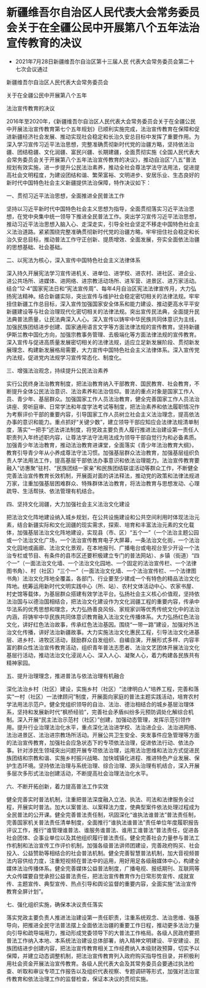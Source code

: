 # 新疆维吾尔自治区人民代表大会常务委员会关于在全疆公民中开展第八个五年法治宣传教育的决议

- 2021年7月28日新疆维吾尔自治区第十三届人民
  代表大会常务委员会第二十七次会议通过

<!-- INFO END -->

新疆维吾尔自治区人民代表大会常务委员会

关于在全疆公民中开展第八个五年

法治宣传教育的决议

2016年至2020年，《新疆维吾尔自治区人民代表大会常务委员会关于在全疆公民中开展法治宣传教育第七个五年规划》已顺利实施完成，法治宣传教育在保障和促进新疆经济社会发展、推动实现社会稳定和长治久安总目标中发挥了重要作用。为深入学习宣传习近平法治思想，完整准确贯彻新时代党的治疆方略，坚持依法治疆、团结稳疆、文化润疆、富民兴疆、长期建疆，全面贯彻实施《全国人民代表大会常务委员会关于开展第八个五年法治宣传教育的决议》，推动自治区“八五”普法规划有效实施，进一步提升公民法治素养，推动全社会尊法学法守法用法，促进提高社会文明程度，为建设团结和谐、繁荣富裕、文明进步、安居乐业、生态良好的新时代中国特色社会主义新疆提供法治保障，特作决议如下：

一、贯彻习近平法治思想，全面推进全民普法工作

坚持以习近平新时代中国特色社会主义思想为指导，全面贯彻落实习近平法治思想，在党中央集中统一领导下推进全民普法工作。突出学习宣传习近平法治思想，推动习近平法治思想入脑入心、走深走实，引导全社会坚定不移走中国特色社会主义法治道路。紧紧围绕完整准确贯彻新时代党的治疆方略，牢牢扭住社会稳定和长治久安总目标，推动普法工作守正创新、提质增效、全面发展，夯实全面依法治疆的思想基础、社会基础。

二、以宪法为核心，深入宣传中国特色社会主义法律体系

深入持久开展宪法学习宣传进机关、进单位、进学校、进农村、进社区、进企业、进公共场所、进媒体、进网络、进宗教活动场所、进军营、进景区、进万家活动。结合“12·4”国家宪法日和“宪法宣传周”、每年4月自治区宪法法律宣传月，大力弘扬宪法精神。结合新疆实际，突出宣传与维护社会稳定密切相关的法律法规。牢牢扭住新疆工作总目标，深入宣传加强国家安全体系和能力建设、推动更高水平平安新疆建设等与社会治理现代化密切相关的法律法规。突出宣传民法典，全面提升民法典普法质量，让民法典深入人心。深入宣传以铸牢中华民族共同体意识为主线，加强民族团结进步创建、国家通用语言文字等方面法律法规的宣传教育。坚持新疆伊斯兰教中国化方向，加强宗教事务管理、去极端化等方面法律法规的宣传教育。深入宣传与促进高质量发展密切相关的法律法规，适应立足新发展阶段、贯彻新发展理念、构建新发展格局需要，大力宣传中国特色社会主义法律体系。深入宣传党内法规，促进党内法规学习宣传常态化、制度化。

三、增强法治观念，持续提升公民法治素养

实行公民终身法治教育制度，把法治教育纳入干部教育、国民教育、社会教育，不断提升全体公民法治意识、法治素养和法治信仰。普法的重点对象是国家工作人员、青少年、基层群众。加强国家工作人员法治教育，健全完善国家工作人员法治讲座、旁听庭审、日常学法和年度学法考试等制度，把法治素养和依法履职情况作为考察评价干部的重要内容，引导国家工作人员树立社会主义法治理念，提高依法办事的意识和能力。重点抓好“关键少数”，建立领导干部应知应会法律法规清单制度，落实“一把手”述法讲法制度，将党政主要负责人履行推进法治建设第一责任人职责列入年终述职内容，让尊法学法守法用法成为领导干部自觉行为和必备素质。加强青少年法治教育，推动法治教育进课堂，全面落实《青少年法治教育大纲》，教育引导青少年从小养成尊法守法习惯。加强基层群众法治教育，加强基层组织负责人学法用法工作，提高基层干部依法办事意识和依法治理能力。法治宣传教育要融入“访惠聚”驻村、“民族团结一家亲”和民族团结联谊活动等群众工作，不断健全完善法治宣传教育长效机制，开展面对面的讲法释法，推动党的政策和法律法规进万家，注重加强基层困难群众、特殊群体法治教育，将法治教育与思想发动、心理疏导、生活帮扶、依法管理有机结合。

四、坚持文化润疆，大力加强社会主义法治文化建设

把法治文化阵地建设纳入城乡规划，在公共设施建设和公共空间利用时体现法治元素，结合新疆实际和文化润疆的现实需求，探索、培育和丰富法治元素的文化载体，加强基层法治文化阵地建设，实现县（市、区）“五个一”（一个法治主题公园或一个法治文化广场，一个法治宣传教育电子大屏幕，一条法治文化街，一个法治文化园地或画廊、法治文化景观，在本地报刊、广播电台或电视台至少开设一个法治专栏或节目、有条件的县市区还要积极建立专门的普法网站）、乡镇（街道）“四个一”（一面法治文化墙、一个法治文化园地、一个固定的法治宣传栏、一个法律图书角）、村（社区）“三个一”（一面法治文化墙、一个法治宣传栏、一个法律图书角）法治文化阵地全覆盖，各部门、行业要至少建成一个有特色的精品法治文化阵地。统筹运用新时代文明实践中心（所、站）、农村文体活动中心、农家书屋、村史馆等载体，为基层群众搭建有效学法平台。弘扬社会主义核心价值观，坚持依法治国与以德治国相结合，把法治文化建设作为文化润疆工程的重要内容，传承中华法系的优秀思想和理念，大力弘扬善良风俗、家规家训等优秀传统文化中的法治内涵，将铸牢中华民族共同体意识教育融入法治文化传播体系。大力弘扬红色法治文化，讲好红色法治故事，传承红色法治基因。围绕“一带一路”建设，加强对外法治文化传播，讲好法治新疆故事。大力实施法治文化惠民工程，引导法治文化进基层、进乡村、进牧区活动，鼓励群众自发组织、自编自演，开展形式多样、内容丰富的群众性法治宣传教育活动，组织青年普法志愿者、法治文艺团体开展法治文化基层行活动，推动法治文化浸润人心、深入人心、凝聚人心，着力构建各民族共有精神家园。

五、提升治理理念，推进普法与依法治理有机融合

深化法治乡村（社区）建设，实施乡村（社区）“法律明白人”培养工程，完善和落实“一村（社区）一法律顾问”制度，开展面向家庭的普法主题实践活动，培育农村学法用法示范户。健全党组织领导的自治、法治、德治相结合的城乡基层治理体系，坚持和发展新时代“枫桥经验”，完善社会矛盾纠纷多元预防调处化解综合机制。深入开展“民主法治示范村（社区）”创建，加强动态管理，发挥示范引领作用。提升行业治理法治化水平，重点深化法治进学校、法治进企业、法治进网络、法治进景区、法治进宗教场所活动。开展公共卫生安全、突发事件应急管理等方面的法治宣传教育，加强社会应急状态下的专项依法治理，促进依法行动、依法办事。针对涉民生领域突出问题开展专项依法治理，运用法治思维和法治方式促进民族团结和宗教和谐、实施乡村振兴战略、加快城镇化进程、推进特色产业发展、保护生态环境。坚持依法治理与系统治理、综合治理、源头治理有机结合，深入开展多层次多形式法治创建活动，不断提高社会治理法治化水平。

六、不断开拓创新，着力提高普法工作实效

健全完善实时普法机制，注重把普法深度融入立法、执法、司法和法律服务全过程，开展实时普法。加大以案普法、以案释法力度，使典型案件依法处理过程成为全民普法的公开课。健全完善普法责任制，巩固深化“谁执法谁普法”普法责任制，完善国家机关普法责任清单制度，全面推行“谁执法谁普法”责任单位年度履职报告评议工作，推行“谁管理谁普法、谁服务谁普法、谁用工谁普法”普法责任，促进各社会团体、企事业单位以及其他组织履行普法责任。健全完善社会力量参与普法工作机制和法治宣传工作评价机制，加强各级普法讲师团建设，完善政府购买、社会投入、公益赞助等相结合的社会普法机制。健全完善智慧普法机制，加大音视频普法内容供给力度，注重短视频在普法中的运用，用好用足各级融媒体中心，构建全媒体法治传播体系。健全完善媒体公益普法制度，广播电视、报纸期刊、互联网等大众传媒要自觉承担公益普法责任，把法治宣传教育作为日常形势宣传、成就宣传、主题宣传、典型宣传、热点引导和舆论监督的重要内容，全面实施“法治宣传教育全屏计划”。

七、强化组织实施，确保本决议责任落实

落实党政主要负责人推进法治建设第一责任职责，注重系统观念、法治思维、强基导向，把推进全民守法普法摆上全面依法治疆的重要工作日程，推动更多法治力量向引导和疏导端用力，推动形成党委领导下的大普法工作格局。各级人民政府要把普法工作纳入本地、本系统法治建设总体部署，纳入精神文明建设、平安建设、民族团结进步创建内容，把法治宣传教育相关工作经费纳入本级财政预算，切实予以保障，并建立动态调整机制，把法治宣传教育列入政府购买指导性目录，并积极利用社会资金开展法治宣传教育。各级人民代表大会及其常务委员会要通过执法检查、听取和审议专项工作报告以及组织代表视察、专题调研等形式，加强对法治宣传教育和依法治理工作的监督检查，保证本决议的贯彻实施。
